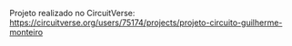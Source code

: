 Projeto realizado no CircuitVerse: https://circuitverse.org/users/75174/projects/projeto-circuito-guilherme-monteiro
